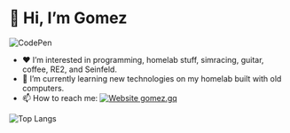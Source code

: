 
# 👋 Hi, I’m __Gomez__

![CodePen](https://img.shields.io/badge/Codepen-dogpls?style=for-the-badge&logo=codepen&logoColor=white)




- ❤️ I’m interested in programming, homelab stuff, simracing, guitar, coffee, RE2, and Seinfeld.
- 🌱 I’m currently learning new technologies on my homelab built with old computers.
- 📫 How to reach me: [![Website gomez.gq](https://img.shields.io/website-up-down-green-red/http/shields.io.svg)](https://www.gomez.gq)

![Top Langs](https://github-readme-stats.vercel.app/api/top-langs/?username=dogpls&layout=compact&theme=blue-green) 
<!--- dogpls/dogpls is a ✨ special ✨ repository because its `README.md` (this file) appears on your GitHub profile.
You can click the Preview link to take a look at your changes.
--->
